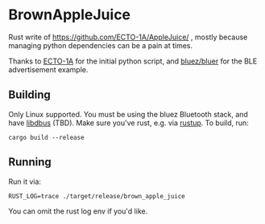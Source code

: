 # BrownAppleJuice

Rust write of https://github.com/ECTO-1A/AppleJuice/ , mostly because managing python dependencies can be a pain at times.

Thanks to [ECTO-1A](https://github.com/ECTO-1A) for the initial python script, and [bluez/bluer](https://github.com/bluez/bluer/blob/cfc9363160f1a66f312592ae96b5a746350e8f02/bluer/examples/le_advertise.rs) for the BLE advertisement example.

## Building

Only Linux supported. You must be using the bluez Bluetooth stack, and have [libdbus](https://packages.debian.org/buster/libdbus-1-dev) (TBD). Make sure you've rust, e.g. via [rustup](https://rustup.rs/). To build, run:

```
cargo build --release
```

## Running

Run it via:

```
RUST_LOG=trace ./target/release/brown_apple_juice
```

You can omit the rust log env if you'd like.

